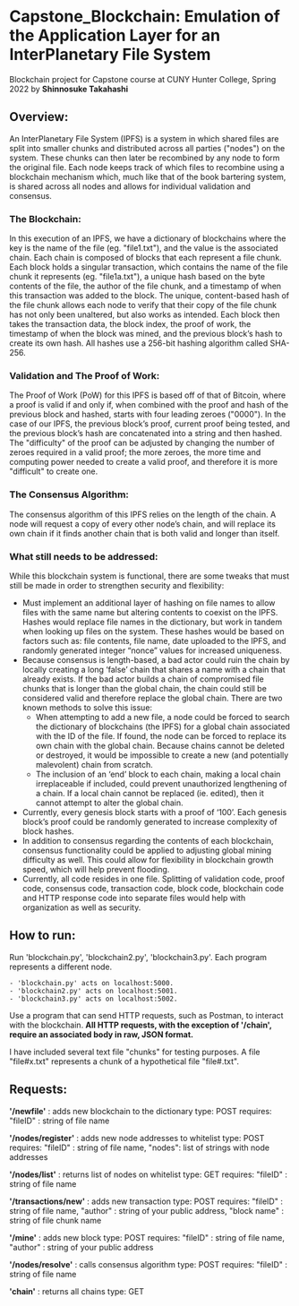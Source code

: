 # Capstone_Blockchain: Emulation of the Application Layer for an InterPlanetary File System
Blockchain project for Capstone course at CUNY Hunter College, Spring 2022 by **Shinnosuke Takahashi**

## Overview:

An InterPlanetary File System (IPFS) is a system in which shared files are split into smaller chunks and distributed across all parties ("nodes") on the system. These chunks can then later be recombined by any node to form the original file. Each node keeps track of which files to recombine using a blockchain mechanism which, much like that of the book bartering system, is shared across all nodes and allows for individual validation and consensus.

### The Blockchain:

In this execution of an IPFS, we have a dictionary of blockchains where the key is the name of the file (eg. "file1.txt"), and the value is the associated chain. Each chain is composed of blocks that each represent a file chunk. Each block holds a singular transaction, which contains the name of the file chunk it represents (eg. "file1a.txt"), a unique hash based on the byte contents of the file, the author of the file chunk, and a timestamp of when this transaction was added to the block. The unique, content-based hash of the file chunk allows each node to verify that their copy of the file chunk has not only been unaltered, but also works as intended. Each block then takes the transaction data, the block index, the proof of work, the timestamp of when the block was mined, and the previous block’s hash to create its own hash. All hashes use a 256-bit hashing algorithm called SHA-256.


### Validation and The Proof of Work:

The Proof of Work (PoW) for this IPFS is based off of that of Bitcoin, where a proof is valid if and only if, when combined with the proof and hash of the previous block and hashed, starts with four leading zeroes ("0000"). In the case of our IPFS, the previous block’s proof, current proof being tested, and the previous block’s hash are concatenated into a string and then hashed. The "difficulty" of the proof can be adjusted by changing the number of zeroes required in a valid proof; the more zeroes, the more time and computing power needed to create a valid proof, and therefore it is more "difficult" to create one.


### The Consensus Algorithm:

The consensus algorithm of this IPFS relies on the length of the chain. A node will request a copy of every other node’s chain, and will replace its own chain if it finds another chain that is both valid and longer than itself. 

### What still needs to be addressed:

While this blockchain system is functional, there are some tweaks that must still be made in order to strengthen security and flexibility:
 - Must implement an additional layer of hashing on file names to allow files with the same name but altering contents to coexist on the IPFS. Hashes would replace file names in the dictionary, but work in tandem when looking up files on the system. These hashes would be based on factors such as: file contents, file name, date uploaded to the IPFS, and randomly generated integer “nonce” values for increased uniqueness.
  - Because consensus is length-based, a bad actor could ruin the chain by locally creating a long ‘false’ chain that shares a name with a chain that already exists. If the bad actor builds a chain of compromised file chunks that is longer than the global chain, the chain could still be considered valid and therefore replace the global chain. There are two known methods to solve this issue:
    - When attempting to add a new file, a node could be forced to search the dictionary of blockchains (the IPFS) for a global chain associated with the ID of the file. If found, the node can be forced to replace its own chain with the global chain. Because chains cannot be deleted or destroyed, it would be impossible to create a new (and potentially malevolent) chain from scratch.
    - The inclusion of an ‘end’ block to each chain, making a local chain irreplaceable if included, could prevent unauthorized lengthening of a chain. If a local chain cannot be replaced (ie. edited), then it cannot attempt to alter the global chain.
  - Currently, every genesis block starts with a proof of ‘100’. Each genesis block’s proof could be randomly generated to increase complexity of block hashes.
  - In addition to consensus regarding the contents of each blockchain, consensus functionality could be applied to adjusting global mining difficulty as well. This could allow for flexibility in blockchain growth speed, which will help prevent flooding.
  - Currently, all code resides in one file. Splitting of validation code, proof code, consensus code, transaction code, block code, blockchain code and HTTP response code into separate files would help with organization as well as security.

## How to run:

Run 'blockchain.py', 'blockchain2.py', 'blockchain3.py'.
Each program represents a different node.

	- 'blockchain.py' acts on localhost:5000.
	- 'blockchain2.py' acts on localhost:5001.
	- 'blockchain3.py' acts on localhost:5002.

Use a program that can send HTTP requests, such as Postman, to interact with the blockchain.
**All HTTP requests, with the exception of '/chain', require an associated body in raw, JSON format.**

I have included several text file "chunks" for testing purposes.
A file "file#x.txt" represents a chunk of a hypothetical file "file#.txt".

## Requests:

**'/newfile'** : adds new blockchain to the dictionary
  type: POST
  requires:
    "fileID" : string of file name
  
**'/nodes/register'** : adds new node addresses to whitelist
  type: POST
  requires:
    "fileID" : string of file name,
    "nodes": list of strings with node addresses
 
**'/nodes/list'** : returns list of nodes on whitelist
  type: GET
  requires:
    "fileID" : string of file name
    
**'/transactions/new'** : adds new transaction
  type: POST
  requires:
    "fileID" : string of file name,
    "author" : string of your public address,
    "block name" : string of file chunk name

**'/mine'** : adds new block
  type: POST
  requires:
    "fileID" : string of file name,
    "author" : string of your public address

**'/nodes/resolve'** : calls consensus algorithm
  type: POST
  requires:
    "fileID" : string of file name

**'chain'** : returns all chains
  type: GET
